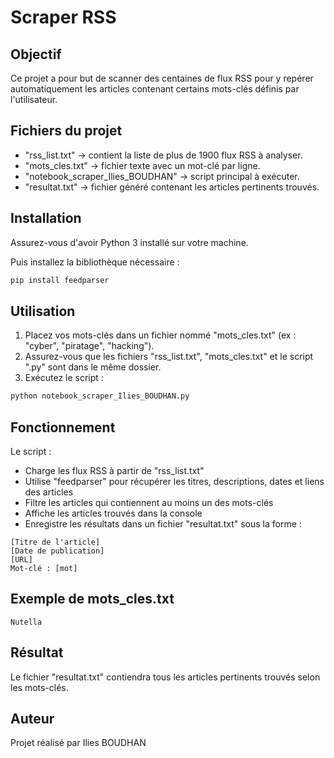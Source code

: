 # Scraper RSS

## Objectif
Ce projet a pour but de scanner des centaines de flux RSS pour y repérer automatiquement les articles contenant certains mots-clés définis par l'utilisateur.

## Fichiers du projet
- "rss_list.txt" → contient la liste de plus de 1900 flux RSS à analyser.
- "mots_cles.txt" → fichier texte avec un mot-clé par ligne.
- "notebook_scraper_Ilies_BOUDHAN" → script principal à exécuter.
- "resultat.txt" → fichier généré contenant les articles pertinents trouvés.

## Installation
Assurez-vous d'avoir Python 3 installé sur votre machine.

Puis installez la bibliothèque nécessaire :

```bash
pip install feedparser
```

## Utilisation
1. Placez vos mots-clés dans un fichier nommé "mots_cles.txt" (ex : "cyber", "piratage", "hacking").
2. Assurez-vous que les fichiers "rss_list.txt", "mots_cles.txt" et le script ".py" sont dans le même dossier.
3. Exécutez le script :
```bash
python notebook_scraper_Ilies_BOUDHAN.py
```

## Fonctionnement
Le script :
- Charge les flux RSS à partir de "rss_list.txt"
- Utilise "feedparser" pour récupérer les titres, descriptions, dates et liens des articles
- Filtre les articles qui contiennent au moins un des mots-clés
- Affiche les articles trouvés dans la console
- Enregistre les résultats dans un fichier "resultat.txt" sous la forme :

```
[Titre de l'article]
[Date de publication]
[URL]
Mot-clé : [mot]
```


## Exemple de mots_cles.txt
```
Nutella
```

## Résultat
Le fichier "resultat.txt" contiendra tous les articles pertinents trouvés selon les mots-clés.

## Auteur
Projet réalisé par Ilies BOUDHAN